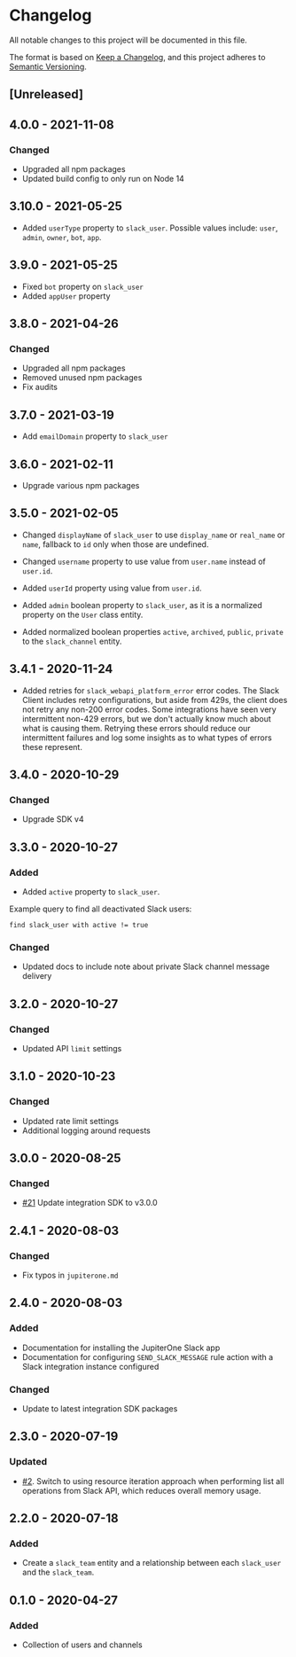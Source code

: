 # Changelog

All notable changes to this project will be documented in this file.

The format is based on [Keep a Changelog](https://keepachangelog.com/en/1.0.0/),
and this project adheres to
[Semantic Versioning](https://semver.org/spec/v2.0.0.html).

## [Unreleased]

## 4.0.0 - 2021-11-08

### Changed

- Upgraded all npm packages
- Updated build config to only run on Node 14

## 3.10.0 - 2021-05-25

- Added `userType` property to `slack_user`. Possible values include: `user`,
  `admin`, `owner`, `bot`, `app`.

## 3.9.0 - 2021-05-25

- Fixed `bot` property on `slack_user`
- Added `appUser` property

## 3.8.0 - 2021-04-26

### Changed

- Upgraded all npm packages
- Removed unused npm packages
- Fix audits

## 3.7.0 - 2021-03-19

- Add `emailDomain` property to `slack_user`

## 3.6.0 - 2021-02-11

- Upgrade various npm packages

## 3.5.0 - 2021-02-05

- Changed `displayName` of `slack_user` to use `display_name` or `real_name` or
  `name`, fallback to `id` only when those are undefined.

- Changed `username` property to use value from `user.name` instead of
  `user.id`.

- Added `userId` property using value from `user.id`.

- Added `admin` boolean property to `slack_user`, as it is a normalized property
  on the `User` class entity.

- Added normalized boolean properties `active`, `archived`, `public`, `private`
  to the `slack_channel` entity.

## 3.4.1 - 2020-11-24

- Added retries for `slack_webapi_platform_error` error codes. The Slack Client
  includes retry configurations, but aside from 429s, the client does not retry
  any non-200 error codes. Some integrations have seen very intermittent non-429
  errors, but we don't actually know much about what is causing them. Retrying
  these errors should reduce our intermittent failures and log some insights as
  to what types of errors these represent.

## 3.4.0 - 2020-10-29

### Changed

- Upgrade SDK v4

## 3.3.0 - 2020-10-27

### Added

- Added `active` property to `slack_user`.

Example query to find all deactivated Slack users:

```
find slack_user with active != true
```

### Changed

- Updated docs to include note about private Slack channel message delivery

## 3.2.0 - 2020-10-27

### Changed

- Updated API `limit` settings

## 3.1.0 - 2020-10-23

### Changed

- Updated rate limit settings
- Additional logging around requests

## 3.0.0 - 2020-08-25

### Changed

- [#21](https://github.com/JupiterOne/graph-slack/issues/21) Update integration
  SDK to v3.0.0

## 2.4.1 - 2020-08-03

### Changed

- Fix typos in `jupiterone.md`

## 2.4.0 - 2020-08-03

### Added

- Documentation for installing the JupiterOne Slack app
- Documentation for configuring `SEND_SLACK_MESSAGE` rule action with a Slack
  integration instance configured

### Changed

- Update to latest integration SDK packages

## 2.3.0 - 2020-07-19

### Updated

- [#2](https://github.com/JupiterOne/graph-slack/issues/2). Switch to using
  resource iteration approach when performing list all operations from Slack
  API, which reduces overall memory usage.

## 2.2.0 - 2020-07-18

### Added

- Create a `slack_team` entity and a relationship between each `slack_user` and
  the `slack_team`.

## 0.1.0 - 2020-04-27

### Added

- Collection of users and channels
